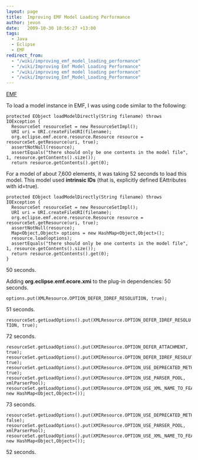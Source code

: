 ```yaml
---
layout: page
title:  Improving EMF Model Loading Performance
author: jevon
date:   2009-10-30 10:56:27 +13:00
tags:
  - Java
  - Eclipse
  - EMF
redirect_from:
  - "/wiki/improving_emf_model_loading_performance"
  - "/wiki/Improving Emf Model Loading Performance"
  - "/wiki/improving emf model loading performance"
  - "/wiki/Improving_Emf_Model_Loading_Performance"
---
```


[EMF](EMF.md)

To load a model instance in EMF, I was using code similar to the following:

```
protected EObject loadModelDirectly(String filename) throws IOException {
  ResourceSet resourceSet = new ResourceSetImpl();
  URI uri = URI.createFileURI(filename);
  org.eclipse.emf.ecore.resource.Resource resource = resourceSet.getResource(uri, true);
  assertNotNull(resource);
  assertEquals("there should only be one contents in the model file", 1, resource.getContents().size());
  return resource.getContents().get(0);
```

For a model of about 7,600 elements, it was taking 52 seconds to load this model. This model used **intrinsic IDs** (that is, explicitly defined EAttributes with id=true).

```
protected EObject loadModelDirectly(String filename) throws IOException {
  ResourceSet resourceSet = new ResourceSetImpl();
  URI uri = URI.createFileURI(filename);
  org.eclipse.emf.ecore.resource.Resource resource = resourceSet.getResource(uri, true);
  assertNotNull(resource);
  Map<Object,Object> options = new HashMap<Object,Object>();
  resource.load(options);
  assertEquals("there should only be one contents in the model file", 1, resource.getContents().size());
  return resource.getContents().get(0);
}
```

50 seconds.

Adding **org.eclipse.emf.ecore.xmi** to the plug-in dependencies: 50 seconds.

`options.put(XMLResource.OPTION_DEFER_IDREF_RESOLUTION, true);`

51 seconds.

`resourceSet.getLoadOptions().put(XMLResource.OPTION_DEFER_IDREF_RESOLUTION, true);`

72 seconds.

```
resourceSet.getLoadOptions().put(XMIResource.OPTION_DEFER_ATTACHMENT, true);
resourceSet.getLoadOptions().put(XMIResource.OPTION_DEFER_IDREF_RESOLUTION, true);
resourceSet.getLoadOptions().put(XMIResource.OPTION_USE_DEPRECATED_METHODS, true);
resourceSet.getLoadOptions().put(XMIResource.OPTION_USE_PARSER_POOL, xmlParserPool);
resourceSet.getLoadOptions().put(XMIResource.OPTION_USE_XML_NAME_TO_FEATURE_MAP, new HashMap<Object,Object>());
```

73 seconds.

```
resourceSet.getLoadOptions().put(XMIResource.OPTION_USE_DEPRECATED_METHODS, false);
resourceSet.getLoadOptions().put(XMIResource.OPTION_USE_PARSER_POOL, xmlParserPool);
resourceSet.getLoadOptions().put(XMIResource.OPTION_USE_XML_NAME_TO_FEATURE_MAP, new HashMap<Object,Object>());
```

52 seconds.
